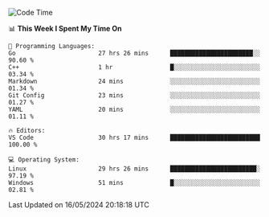 
<!--START_SECTION:waka-->
![Code Time](http://img.shields.io/badge/Code%20Time-586%20hrs%2058%20mins-blue)

📊 **This Week I Spent My Time On** 

```text
💬 Programming Languages: 
Go                       27 hrs 26 mins      ███████████████████████░░   90.60 % 
C++                      1 hr                █░░░░░░░░░░░░░░░░░░░░░░░░   03.34 % 
Markdown                 24 mins             ░░░░░░░░░░░░░░░░░░░░░░░░░   01.34 % 
Git Config               23 mins             ░░░░░░░░░░░░░░░░░░░░░░░░░   01.27 % 
YAML                     20 mins             ░░░░░░░░░░░░░░░░░░░░░░░░░   01.11 % 

🔥 Editors: 
VS Code                  30 hrs 17 mins      █████████████████████████   100.00 % 

💻 Operating System: 
Linux                    29 hrs 26 mins      ████████████████████████░   97.19 % 
Windows                  51 mins             █░░░░░░░░░░░░░░░░░░░░░░░░   02.81 % 
```


 Last Updated on 16/05/2024 20:18:18 UTC
<!--END_SECTION:waka-->
